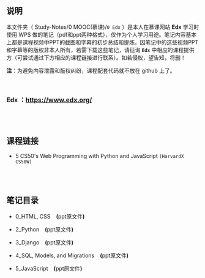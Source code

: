 ## 说明
本文件夹（ Study-Notes/0 MOOC(慕课)/`0 Edx` ）是本人在慕课网站 **Edx** 学习时使用 WPS 做的笔记（pdf和ppt两种格式），仅作为个人学习用途。笔记内容基本上都是课程视频中PPT的截图和字幕的初步总结和提炼。因笔记中的这些视频PPT和字幕等的版权非本人所有，若需下载这些笔记，请征询 **`Edx`** 中相应的课程提供方（可尝试通过下方相应的课程链接进行联系）。如若侵权，望告知，将删！

**注**：为避免内容泄露和版权纠纷，课程配套代码就不放在 github 上了。

<br>

### Edx ：https://www.edx.org/

<br>
<br>


## 课程链接
* 5 <a href="https://www.edx.org/course/cs50s-web-programming-with-python-and-javascript" style="text-decoration:none">CS50's Web Programming with Python and JavaScript</a> `(HarvardX CS50W)`

<br>
<br>

## 笔记目录
* <a href="https://abrachan.github.io/Study-Notes/0 MOOC(慕课)/0 Edx/5 CS50's Web Programming with Python and JavaScript (HarvardX CS50W)/0_HTML, CSS.pdf" style="text-decoration:none">0_HTML, CSS</a> &ensp; **(**<a href="https://kdocs.cn/l/cbRLgqvRctDs" style="text-decoration:none">ppt原文件</a>**)**

* <a href="https://abrachan.github.io/Study-Notes/0 MOOC(慕课)/0 Edx/5 CS50's Web Programming with Python and JavaScript (HarvardX CS50W)/2_Python.pdf" style="text-decoration:none">2_Python</a> &ensp; **(**<a href="https://kdocs.cn/l/crnUNhp39epW" style="text-decoration:none">ppt原文件</a>**)**

* <a href="https://abrachan.github.io/Study-Notes/0 MOOC(慕课)/0 Edx/5 CS50's Web Programming with Python and JavaScript (HarvardX CS50W)/3_Django.pdf" style="text-decoration:none">3_Django</a> &ensp; **(**<a href="https://kdocs.cn/l/cbgwULoyeZdb" style="text-decoration:none">ppt原文件</a>**)**

* <a href="https://abrachan.github.io/Study-Notes/0 MOOC(慕课)/0 Edx/5 CS50's Web Programming with Python and JavaScript (HarvardX CS50W)/4_SQL, Models, and Migrations.pdf" style="text-decoration:none">4_SQL, Models, and Migrations</a> &ensp; **(**<a href="https://kdocs.cn/l/cgfhU0T4q6PY" style="text-decoration:none">ppt原文件</a>**)**

* <a href="https://abrachan.github.io/Study-Notes/0 MOOC(慕课)/0 Edx/5 CS50's Web Programming with Python and JavaScript (HarvardX CS50W)/5_JavaScript.pdf" style="text-decoration:none">5_JavaScript</a> &ensp; **(**<a href="https://kdocs.cn/l/cr8nC5VHpkz0" style="text-decoration:none">ppt原文件</a>**)**